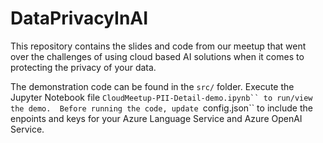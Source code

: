 # DataPrivacyInAI

This repository contains the slides and code from our meetup that went over the challenges of using cloud based AI solutions when it comes to protecting the privacy of your data.

The demonstration code can be found in the `src/` folder. Execute the Jupyter Notebook file ` CloudMeetup-PII-Detail-demo.ipynb`` to run/view the demo.  Before running the code, update  `config.json`` to include the enpoints and keys for your Azure Language Service and Azure OpenAI Service.
